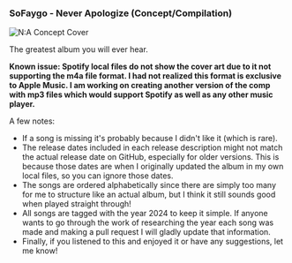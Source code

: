 ### SoFaygo - Never Apologize (Concept/Compilation)
![N:A Concept Cover](https://github.com/HeyItsMicro/SoFaygo-Never-Apologize/assets/40962301/4a95b14b-234a-4bd0-b642-5a6830773d5f)

The greatest album you will ever hear.

**Known issue: Spotify local files do not show the cover art due to it not supporting the m4a file format. I had not realized this format is exclusive to Apple Music. I am working on creating another version of the comp with mp3 files which would support Spotify as well as any other music player.**

A few notes:
- If a song is missing it's probably because I didn't like it (which is rare).
- The release dates included in each release description might not match the actual release date on GitHub, especially for older versions. This is because those dates are when I originally updated the album in my own local files, so you can ignore those dates.
- The songs are ordered alphabetically since there are simply too many for me to structure like an actual album, but I think it still sounds good when played straight through!
- All songs are tagged with the year 2024 to keep it simple. If anyone wants to go through the work of researching the year each song was made and making a pull request I will gladly update that information.
- Finally, if you listened to this and enjoyed it or have any suggestions, let me know!
